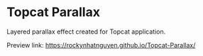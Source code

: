 # Topcat Parallax
Layered parallax effect created for Topcat application.

Preview link: https://rockynhatnguyen.github.io/Topcat-Parallax/
